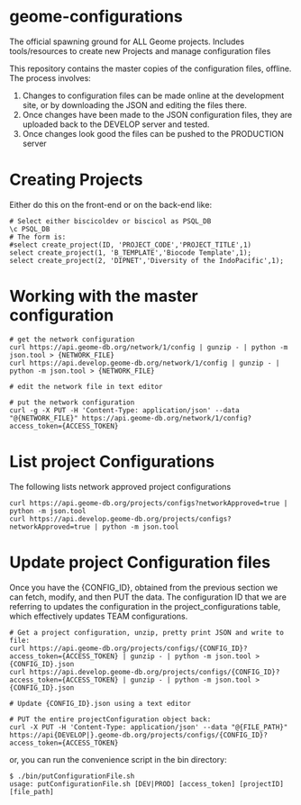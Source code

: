# geome-configurations
The official spawning ground for ALL Geome projects.  Includes tools/resources to create new Projects
and manage configuration files

This repository contains the master copies of the configuration files, offline.  The process involves:
1. Changes to configuration files can be made online at the development site, or by downloading the JSON and editing the files there.
2. Once changes have been made to the JSON configuration files, they are uploaded back to the DEVELOP server and tested.
3. Once changes look good the files can be pushed to the PRODUCTION server


# Creating Projects
Either do this on the front-end or on the back-end like:
```
# Select either biscicoldev or biscicol as PSQL_DB
\c PSQL_DB
# The form is:
#select create_project(ID, 'PROJECT_CODE','PROJECT_TITLE',1)
select create_project(1, 'B_TEMPLATE','Biocode Template',1);
select create_project(2, 'DIPNET','Diversity of the IndoPacific',1);
```

# Working with the master configuration
```
# get the network configuration
curl https://api.geome-db.org/network/1/config | gunzip - | python -m json.tool > {NETWORK_FILE}
curl https://api.develop.geome-db.org/network/1/config | gunzip - | python -m json.tool > {NETWORK_FILE}

# edit the network file in text editor

# put the network configuration
curl -g -X PUT -H 'Content-Type: application/json' --data "@{NETWORK_FILE}" https://api.geome-db.org/network/1/config?access_token={ACCESS_TOKEN}
```
# List project Configurations 
The following lists network approved project configurations
```
curl https://api.geome-db.org/projects/configs?networkApproved=true | python -m json.tool 
curl https://api.develop.geome-db.org/projects/configs?networkApproved=true | python -m json.tool 
```
# Update project Configuration files
Once you have the {CONFIG_ID}, obtained from the previous section we can fetch, modify, and then PUT the data.
The configuration ID that we are referring to updates the configuration in the project_configurations table, 
which effectively updates TEAM configurations.
```
# Get a project configuration, unzip, pretty print JSON and write to file: 
curl https://api.geome-db.org/projects/configs/{CONFIG_ID}?access_token={ACCESS_TOKEN} | gunzip - | python -m json.tool > {CONFIG_ID}.json
curl https://api.develop.geome-db.org/projects/configs/{CONFIG_ID}?access_token={ACCESS_TOKEN} | gunzip - | python -m json.tool > {CONFIG_ID}.json

# Update {CONFIG_ID}.json using a text editor

# PUT the entire projectConfiguration object back:
curl -X PUT -H 'Content-Type: application/json' --data "@{FILE_PATH}" https://api{DEVELOP|}.geome-db.org/projects/configs/{CONFIG_ID}?access_token={ACCESS_TOKEN}
```

or, you can run the convenience script in the bin directory:
```
$ ./bin/putConfigurationFile.sh
usage: putConfigurationFile.sh [DEV|PROD] [access_token] [projectID] [file_path]
```

